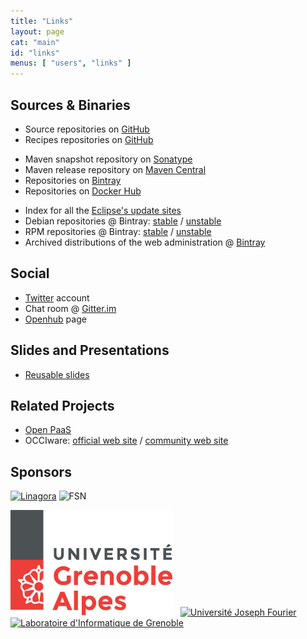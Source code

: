 ```yaml
---
title: "Links"
layout: page
cat: "main"
id: "links"
menus: [ "users", "links" ]
---
```


## Sources & Binaries

* Source repositories on [GitHub](https://github.com/roboconf)
* Recipes repositories on [GitHub](https://github.com/roboconf-recipes)

<!-- -->

* Maven snapshot repository on [Sonatype](https://oss.sonatype.org/content/repositories/snapshots/net/roboconf/)
* Maven release repository on [Maven Central](http://repo1.maven.org/maven2/net/roboconf/)
* Repositories on [Bintray](https://bintray.com/roboconf)
* Repositories on [Docker Hub](https://hub.docker.com/u/roboconf/)

<!-- -->

* Index for all the [Eclipse's update sites](https://dl.bintray.com/roboconf/roboconf-eclipse/)
* Debian repositories @ Bintray: [stable](https://dl.bintray.com/roboconf/roboconf-debian-packages/) / [unstable](https://dl.bintray.com/roboconf/roboconf-debian-packages-unstable/)
* RPM repositories @ Bintray: [stable](https://dl.bintray.com/roboconf/roboconf-rpm) / [unstable](https://dl.bintray.com/roboconf/roboconf-rpm-unstable)
* Archived distributions of the web administration @ [Bintray](https://dl.bintray.com/roboconf/roboconf-web-administration/all/)

## Social

* [Twitter](https://twitter.com/Roboconf) account
* Chat room @ [Gitter.im](https://gitter.im/roboconf/roboconf)
* [Openhub](https://www.openhub.net/p/roboconf) page

## Slides and Presentations

* [Reusable slides](reusable-slides.html)

## Related Projects

* [Open PaaS](http://open-paas.org)
* OCCIware: [official web site](http://www.occiware.org) / [community web site](http://occiware.github.io)

## Sponsors

<a href="http://linagora.com"><img src="/resources/img/sponsor-linagora.gif" alt="Linagora" width="400" /></a>
<img src="/resources/img/sponsor-fsn.jpg" alt="FSN" height="180" />

<a href="http://www.univ-grenoble-alpes.fr"><img src="/resources/img/sponsor-uga.jpg" alt="Université Grenoble-Alpes" width="260" /></a>
&nbsp;
<a href="http://www.ujf-grenoble.fr"><img src="/resources/img/sponsor-ujf.jpg" alt="Université Joseph Fourier" width="400" /></a>
&nbsp;
<a href="http://www.liglab.fr"><img src="/resources/img/sponsor-lig.jpg" alt="Laboratoire d'Informatique de Grenoble" height="180" /></a>

